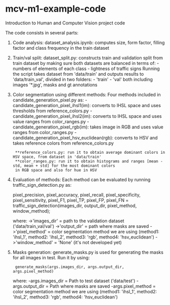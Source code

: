 # mcv-m1-example-code


Introduction to Human and Computer Vision project code


The code consists in several parts:
1. Code analysis:
   dataset_analysis.ipynb: computes size, form factor, filling factor and class frequency in the train dataset

2. Train/val split:
    dataset_split.py: constructs train and validation split from train dataset by making sure both datasets are
    balanced in terms of:
        - numbers of elements of each class
        - lightness of traffic signs
    Running the script takes dataset from 'data/train' and outputs results to 'data/train_val', divided in two folders:
        - 'train'
        - 'val'
    both including images '*.jpg', masks and gt annotations

3. Color segmentation using different methods:
    Four methods included in candidate_generation_pixel.py as:
        - candidate_generation_pixel_ihsl1(im): converts to IHSL space and uses thresholds from reference_colors.py
        - candidate_generation_pixel_ihsl2(im): converts to IHSL space and uses value ranges from color_ranges.py
        - candidate_generation_pixel_rgb(im): takes image in RGB and uses value ranges from color_ranges.py
        - candidate_generation_pixel_hsv_euclidean(rgb): converts to HSV and takes reference colors from
        reference_colors.py

        **reference_colors.py: run it to obtain average dominant colors in HSV space, from dataset in 'data/train'
        **color_ranges.py: run it to obtain histograms and ranges [mean - std, mean + std] for the most dominant colors
        in RGB space and also for hue in HSV

4. Evaluation of methods:
    Each method can be evaluated by running traffic_sign_detection.py as:

    pixel_precision, pixel_accuracy, pixel_recall, pixel_specificity, pixel_sensitivity, pixel_F1, pixel_TP,
        pixel_FP, pixel_FN = traffic_sign_detection(images_dir, output_dir, pixel_method, window_method);

     where:
       ->'images_dir' = path to the validation dataset ('data/train_val/val')
       ->'output_dir' = path where masks are saved
       ->'pixel_method' = color segmentation method we are using (method1: 'ihsl_1', method2: 'ihsl_2', method3: 'rgb',
       method4: 'hsv_euclidean')
       ->'window_method' = 'None' (it's not developed yet)

5. Masks generation:
    generate_masks.py is used for generating the masks for all images in test.
    Run it by using:

        generate_masks(args.images_dir, args.output_dir, args.pixel_method)

     where:
        -args.images_dir = Path to test dataset ('data/test')
        -args.output_dir = Path where masks are saved
        -args.pixel_method = color segmentation method we are using (method1: 'ihsl_1', method2: 'ihsl_2', method3: 'rgb',
       method4: 'hsv_euclidean')
